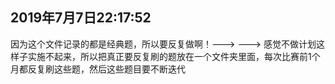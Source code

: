 ## 2019年7月7日22:17:52
因为这个文件记录的都是经典题，所以要反复做啊！--->
---> 感觉不做计划这样子实施不起来，所以把真正要反复刷的题放在一个文件夹里面，每次比赛前1个月都反复刷这些题，然后这些题目要不断迭代